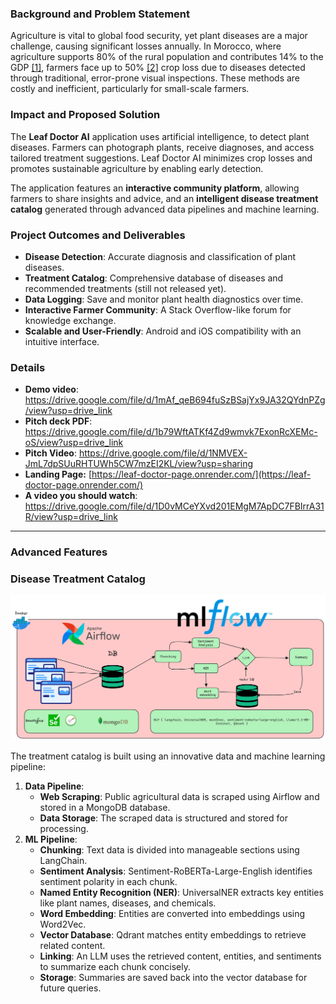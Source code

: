 ### Background and Problem Statement

Agriculture is vital to global food security, yet plant diseases are a major challenge, causing significant losses annually. In Morocco, where agriculture supports 80% of the rural population and contributes 14% to the GDP [[1]](https://www.agriculture.gov.ma/sites/default/files/investors_guide_in_the_agricultural_sector_in_morocco.pdf), farmers face up to 50% [[2]](https://www.fao.org/plant-production-protection/about/en) crop loss due to diseases detected through traditional, error-prone visual inspections. These methods are costly and inefficient, particularly for small-scale farmers.

### Impact and Proposed Solution

The **Leaf Doctor AI** application uses artificial intelligence, to detect plant diseases. Farmers can photograph plants, receive diagnoses, and access tailored treatment suggestions. Leaf Doctor AI minimizes crop losses and promotes sustainable agriculture by enabling early detection.

The application features an **interactive community platform**, allowing farmers to share insights and advice, and an **intelligent disease treatment catalog** generated through advanced data pipelines and machine learning.

### Project Outcomes and Deliverables

- **Disease Detection**: Accurate diagnosis and classification of plant diseases.
- **Treatment Catalog**: Comprehensive database of diseases and recommended treatments (still not released yet).
- **Data Logging**: Save and monitor plant health diagnostics over time.
- **Interactive Farmer Community**: A Stack Overflow-like forum for knowledge exchange.
- **Scalable and User-Friendly**: Android and iOS compatibility with an intuitive interface.

### Details

- **Demo video**: https://drive.google.com/file/d/1mAf_qeB694fuSzBSajYx9JA32QYdnPZg/view?usp=drive_link
- **Pitch deck PDF**: https://drive.google.com/file/d/1b79WftATKf4Zd9wmvk7ExonRcXEMc-oS/view?usp=drive_link
- **Pitch Video**: https://drive.google.com/file/d/1NMVEX-JmL7dpSUuRHTUWh5CW7mzEI2KL/view?usp=sharing
- **Landing Page:** [https://leaf-doctor-page.onrender.com/](https://leaf-doctor-page.onrender.com/)
- **A video you should watch**: https://drive.google.com/file/d/1D0vMCeYXvd201EMgM7ApDC7FBIrrA31R/view?usp=drive_link

---

### Advanced Features

### Disease Treatment Catalog

![pipeline.png](./Leaf%20doctor%20AI/pipeline.png)

The treatment catalog is built using an innovative data and machine learning pipeline:

1. **Data Pipeline**:
    - **Web Scraping**: Public agricultural data is scraped using Airflow and stored in a MongoDB database.
    - **Data Storage**: The scraped data is structured and stored for processing.
2. **ML Pipeline**:
    - **Chunking**: Text data is divided into manageable sections using LangChain.
    - **Sentiment Analysis**: Sentiment-RoBERTa-Large-English identifies sentiment polarity in each chunk.
    - **Named Entity Recognition (NER)**: UniversalNER extracts key entities like plant names, diseases, and chemicals.
    - **Word Embedding**: Entities are converted into embeddings using Word2Vec.
    - **Vector Database**: Qdrant matches entity embeddings to retrieve related content.
    - **Linking**: An LLM uses the retrieved content, entities, and sentiments to summarize each chunk concisely.
    - **Storage**: Summaries are saved back into the vector database for future queries.